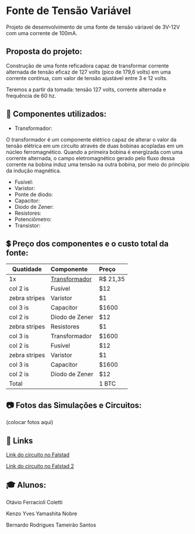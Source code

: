 # Fonte de Tensão Variável
Projeto de desemvolvimento de uma fonte de tensão váriavel de 3V-12V com uma corrente de 100mA.
## Proposta do projeto:
Construção de uma fonte reficadora capaz de transformar corrente alternada de tensão eficaz de 127 volts (pico de 179,6 volts) em uma corrente contínua, com valor de tensão ajustável entre 3 e 12 volts.

Teremos a partir da tomada: tensão 127 volts, corrente alternada e frequência de 60 hz.
## :pencil: Componentes utilizados:
* Transformador:

O transformador é um componente elétrico capaz de alterar o valor da tensão elétrica em um circuito através de duas bobinas acopladas em um núcleo ferromagnético. Quando a primeira bobina é energizada com uma corrente alternada, o campo eletromagnético gerado pelo fluxo dessa corrente na bobina induz uma tensão na outra bobina, por meio do princípio da indução magnética.

* Fusível:
* Varistor:
* Ponte de diodo:
* Capacitor:
* Diodo de Zener:
* Resistores:
* Potenciômetro:
* Transistor:

## :heavy_dollar_sign: Preço dos componentes e o custo total da fonte:
| Quatidade     | Componente | Preço |
| ------------- |:-------------| :-----|
|     1x | [Transformador](https://www.baudaeletronica.com.br/transformador-trafo-12v-200ma-110-220vac.html) | R$ 21,35 |
| col 2 is      | Fusível |   $12 |
| zebra stripes | Varistor |    $1 |
| col 3 is      | Capacitor | $1600 |
| col 2 is      | Diodo de Zener |   $12 |
| zebra stripes | Resistores |    $1 |
| col 3 is      | Transformador | $1600 |
| col 2 is      | Fusível |   $12 |
| zebra stripes | Varistor |    $1 |
| col 3 is      | Capacitor | $1600 |
| col 2 is      | Diodo de Zener |   $12 |
| Total |  |    1 BTC |

## :camera: Fotos das Simulações e Circuitos:

(colocar fotos aqui)

## :link: Links 

[Link do circuito no Falstad](https://tinyurl.com/ygxmeaq4 "Falstad")

[Link do circuito no Falstad 2](https://tinyurl.com/yfcj22wa "Falstad")

## :mortar_board: Alunos:

Otávio Ferracioli Coletti

Kenzo Yves Yamashita Nobre

Bernardo Rodrigues Tameirão Santos
